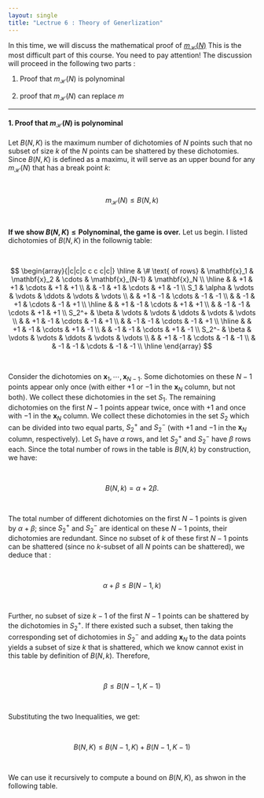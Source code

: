 ```yaml
---
layout: single
title: "Lectrue 6 : Theory of Generlization"
---
```


In this time, we will discuss the mathematical proof of [<u>$m_{\mathcal{H}}(N)$</u>](https://isopink.github.io/Effective-number-of-hypothesis/) This is the most difficult part of this course. You need to pay attention! The discussion will proceed in the following two parts :

1. Proof that $m_{\mathcal{H}}(N)$ is polynominal

2. proof that $m_{\mathcal{H}}(N)$ can replace $m$ 


---

#### 1. Proof that $m_{\mathcal{H}}(N)$ is polynominal

Let $B(N,K)$ is the maximum number of dichotomies of $N$ points such that no subset of size $k$ of the $N$ points can be shattered by these dichotomies. Since $B(N,K)$ is defined as a maximu, it will serve as an upper bound for any $m_\mathcal{H}(N)$ that has a break point $k$: 

<br>

$$
m_{\mathcal{H}}(N) \leq B(N, k)
$$

<br>

**If we show $B(N,K) \leq \text{Polynominal}$, the game is over.** Let us begin. I listed dichotomies of $B(N,K)$ in the follownig table: 

<br>

$$
\begin{array}{|c|c|c c c c|c|}
\hline
& \# \text{ of rows} & \mathbf{x}_1 & \mathbf{x}_2 & \cdots & \mathbf{x}_{N-1} & \mathbf{x}_N \\
\hline
&                 & +1 & +1 & \cdots & +1 & +1 \\
&                 & -1 & +1 & \cdots & +1 & -1 \\
S_1 & \alpha      & \vdots & \vdots & \ddots & \vdots & \vdots \\
&                 & +1 & -1 & \cdots & -1 & -1 \\
&                 & -1 & +1 & \cdots & -1 & +1 \\
\hline
&                 & +1 & -1 & \cdots & +1 & +1 \\
&                 & -1 & -1 & \cdots & +1 & +1 \\
S_2^+ & \beta     & \vdots & \vdots & \ddots & \vdots & \vdots \\
&                 & +1 & -1 & \cdots & -1 & +1 \\
&                 & -1 & -1 & \cdots & -1 & +1 \\
\hline
&                 & +1 & -1 & \cdots & +1 & -1 \\
&                 & -1 & -1 & \cdots & +1 & -1 \\
S_2^- & \beta     & \vdots & \vdots & \ddots & \vdots & \vdots \\
&                 & +1 & -1 & \cdots & -1 & -1 \\
&                 & -1 & -1 & \cdots & -1 & -1 \\
\hline
\end{array}
$$

<br>

Consider the dichotomies on $\mathbf{x}_1, \cdots, \mathbf{x}_{N-1}$. Some dichotomies on these $N - 1$ points appear only once (with either $+1$ or $-1$ in the $\mathbf{x}_N$ column, but not both). We collect these dichotomies in the set $S_1$. The remaining dichotomies on the first $N - 1$ points appear twice, once with $+1$ and once with $-1$ in the $\mathbf{x}_N$ column. We collect these dichotomies in the set $S_2$ which can be divided into two equal parts, $S_2^+$ and $S_2^-$ (with $+1$ and $-1$ in the $\mathbf{x}_N$ column, respectively). Let $S_1$ have $\alpha$ rows, and let $S_2^+$ and $S_2^-$ have $\beta$ rows each. Since the total number of rows in the table is $B(N, k)$ by construction, we have: 

<br>

$$
B(N, k) = \alpha + 2\beta.
$$

<br>

The total number of different dichotomies on the first $N - 1$ points is given by $\alpha + \beta$; since $S_2^+$ and $S_2^-$ are identical on these $N - 1$ points, their dichotomies are redundant. Since no subset of $k$ of these first $N - 1$ points can be shattered (since no $k$-subset of all $N$ points can be shattered), we deduce that :

<br>

$$
\alpha + \beta \leq B(N - 1, k)
$$

<br>

Further, no subset of size $k - 1$ of the first $N - 1$ points can be shattered by the dichotomies in $S_2^+$. If there existed such a subset, then taking the corresponding set of dichotomies in $S_2^-$ and adding $\mathbf{x}_N$ to the data points yields a subset of size $k$ that is shattered, which we know cannot exist in this table by definition of $B(N, k)$. Therefore,

<br>

$$
\beta \leq B(N-1, K-1)
$$

<br>

Substituting the two Inequalities, we get: 

<br>

$$
B(N, K) \leq B(N-1, K) + B(N-1, K-1) 
$$

<br>

We can use it recursively to compute a bound on $B(N, K)$, as shwon in the following table. 
